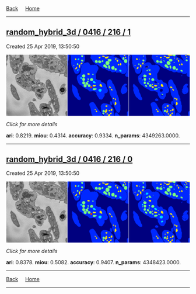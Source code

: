 
[Back](..)&nbsp;&nbsp;&nbsp;&nbsp;&nbsp;[Home](https://leapmanlab.github.io/snapshots)

---

<div class="summary"><a href="1"><h2>random_hybrid_3d / 0416 / 216 / 1</h2></a><p>Created 25 Apr 2019, 13:50:50
</p><a href="1"><img src="1/media/summary.png" align="center"></a><p>
<i>Click for more details</i>
</p></div>

**ari**: 0.8219. **miou**: 0.4314. **accuracy**: 0.9334. **n_params**: 4349263.0000. 

---

<div class="summary"><a href="0"><h2>random_hybrid_3d / 0416 / 216 / 0</h2></a><p>Created 25 Apr 2019, 13:50:50
</p><a href="0"><img src="0/media/summary.png" align="center"></a><p>
<i>Click for more details</i>
</p></div>

**ari**: 0.8378. **miou**: 0.5082. **accuracy**: 0.9407. **n_params**: 4348423.0000. 

---

[Back](..)&nbsp;&nbsp;&nbsp;&nbsp;&nbsp;[Home](https://leapmanlab.github.io/snapshots)

---